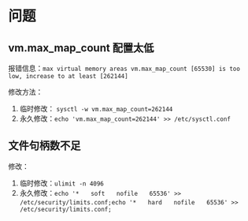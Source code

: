 # 问题

## vm.max_map_count 配置太低

报错信息：`max virtual memory areas vm.max_map_count [65530] is too low, increase to at least [262144]`

修改方法： 

1. 临时修改： `sysctl -w vm.max_map_count=262144`
2. 永久修改：`echo 'vm.max_map_count=262144' >> /etc/sysctl.conf`


## 文件句柄数不足

修改：

1. 临时修改：`ulimit -n 4096`
2. 永久修改：`echo '*　　soft　　nofile　　65536' >> /etc/security/limits.conf;echo '*　　hard　　nofile　　65536' >> /etc/security/limits.conf; `
